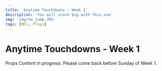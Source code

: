 ```yaml
---
title: 'Anytime Touchdowns - Week 1'
description: 'You will score big with this one'
img: 'img/te_jump.JPG'
tags: [NFL, Props]
---
```


# Anytime Touchdowns - Week 1

Props Content in progress. Please come back before Sunday of Week 1.